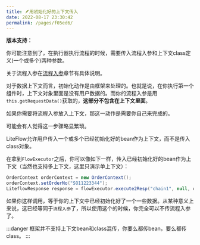```yaml
---
title: 🪶用初始化好的上下文传入
date: 2022-08-17 23:30:42
permalink: /pages/f05ed6/
---
```


**版本支持：**<Badge text="v2.8.4+" vertical="middle"/>

你可能注意到了，在执行器执行流程的时候，需要传入流程入参和上下文class定义(一个或多个)两种参数。

关于流程入参在[流程入参](/pages/563b67/)章节有具体说明。

对于数据上下文而言，初始化动作是由框架来处理的。也就是说，在你执行第一个组件时，上下文对象里面是没有用户数据的。而你的流程入参是用`this.getRequestData()`获取的，**这部分不包含在上下文里面**。

如果你需要将流程入参放入上下文，那这一动作是需要你自己来完成的。

可能会有人觉得这一步骤略显繁琐。

LiteFlow允许用户传入一个或多个已经初始化好的bean作为上下文，而不是传入class对象。

在拿到`FlowExecutor`之后，你可以像如下一样，传入已经初始化好的bean作为上下文（当然也支持多上下文，这里只演示单上下文）：

```java
OrderContext orderContext = new OrderContext();
orderContext.setOrderNo("SO11223344");
LiteflowResponse response = flowExecutor.execute2Resp("chain1", null, orderContext);
```

如果你这样调用，等于你的上下文中已经初始化好了一个一些数据。从某种意义上来说，这已经等同于`流程入参`了，所以使用这个的时候，你完全可以不传流程入参了。

:::danger
框架并不支持上下文bean和class混传，你要么都传bean，要么都传class。
:::

